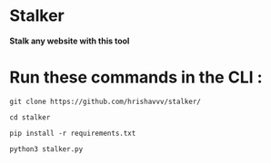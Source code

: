 # Stalker
**Stalk any website with this tool**

# Run these commands in the CLI :

```git clone https://github.com/hrishavvv/stalker/```

```cd stalker```

```pip install -r requirements.txt```

```python3 stalker.py```

